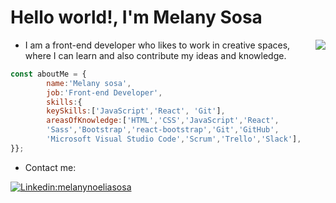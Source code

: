 <h1> Hello world!, I'm Melany Sosa </h2> 

<img align='right' src="https://user-images.githubusercontent.com/82476871/158257571-00e4c4a3-7f16-466d-9bcd-10b712ab63b6.jpg" >
  
- <p>I am a front-end developer who likes to work in creative spaces, where I can learn and also contribute my ideas and knowledge.</p>

```javascript
const aboutMe = {
        name:'Melany sosa',
        job:'Front-end Developer',
        skills:{
        keySkills:['JavaScript','React', 'Git'],
        areasOfKnowledge:['HTML','CSS','JavaScript','React',
        'Sass','Bootstrap','react-bootstrap','Git','GitHub',
        'Microsoft Visual Studio Code','Scrum','Trello','Slack'],
}};
```


- <p>Contact me: </p>
  
[![Linkedin:melanynoeliasosa](https://img.shields.io/badge/-melanynoeliasosa-blue?style=flat-square&logo=Linkedin&logoColor=white&link=https://www.linkedin.com/in/melanynoeliasosa/)](https://www.linkedin.com/in/melanynoeliasosa/)
